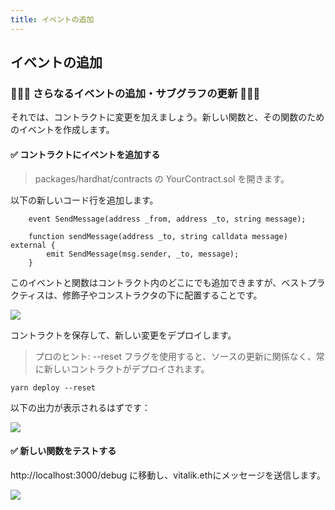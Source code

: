 ```yaml
---
title: イベントの追加
---
```

## イベントの追加

### 🧑🏼‍💻 さらなるイベントの追加・サブグラフの更新 👩🏽‍💻

それでは、コントラクトに変更を加えましょう。新しい関数と、その関数のためのイベントを作成します。

#### ✅ コントラクトにイベントを追加する

> packages/hardhat/contracts の YourContract.sol を開きます。

以下の新しいコード行を追加します。

```solidity
    event SendMessage(address _from, address _to, string message);

    function sendMessage(address _to, string calldata message) external {
        emit SendMessage(msg.sender, _to, message);
    }
```

このイベントと関数はコントラクト内のどこにでも追加できますが、ベストプラクティスは、修飾子やコンストラクタの下に配置することです。

![](/images/TheGraph-ScaffoldEth2/section-1/1_1_1.png)

コントラクトを保存して、新しい変更をデプロイします。

> プロのヒント: --reset フラグを使用すると、ソースの更新に関係なく、常に新しいコントラクトがデプロイされます。

```
yarn deploy --reset
```

以下の出力が表示されるはずです：

![](/images/TheGraph-ScaffoldEth2/section-1/1_1_2.png)

#### ✅ 新しい関数をテストする

http://localhost:3000/debug に移動し、vitalik.ethにメッセージを送信します。

![](/images/TheGraph-ScaffoldEth2/section-1/1_1_3.png)

